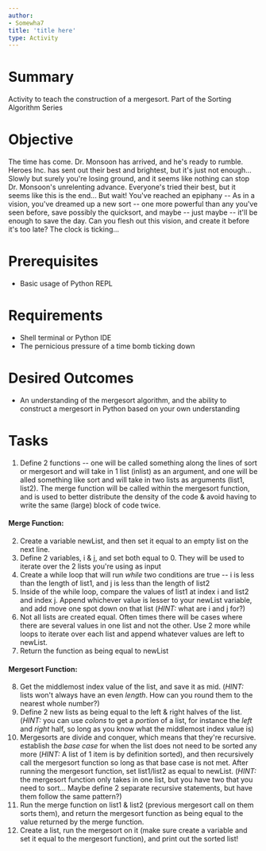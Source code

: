 ```yaml
---
author:
- Somewha7
title: 'title here'
type: Activity
---
```


Summary
=======

Activity to teach the construction of a mergesort. Part of the Sorting Algorithm Series

Objective
=========

The time has come. Dr. Monsoon has arrived, and he's ready to rumble. Heroes Inc. has sent out their best and brightest, but it's just not enough... Slowly but surely you're losing ground, and it seems like nothing can stop Dr. Monsoon's unrelenting advance. Everyone's tried their best, but it seems like this is the end... But wait! You've reached an epiphany -- As in a vision, you've dreamed up a new sort -- one more powerful than any you've seen before, save possibly the quicksort, and maybe -- just maybe -- it'll be enough to save the day. Can you flesh out this vision, and create it before it's too late? The clock is ticking...

Prerequisites
=============

-   Basic usage of Python REPL


Requirements
============

-   Shell terminal or Python IDE
-   The pernicious pressure of a time bomb ticking down

Desired Outcomes
================

-   An understanding of the mergesort algorithm, and the ability to construct a mergesort in Python based on your own understanding

Tasks
=====

1.   Define 2 functions -- one will be called something along the lines of sort or mergesort and will take in 1 list (inlist) as an argument, and one will be alled something like sort and will take in two lists as arguments (list1, list2). The merge function will be called within the mergesort function, and is used to better distribute the density of the code & avoid having to write the same (large) block of code twice.
####  Merge Function:
2.  Create a variable newList, and then set it equal to an empty list on the next line.
3.  Define 2 variables, i & j, and set both equal to 0. They will be used to iterate over the 2 lists you're using as input
4.  Create a while loop that will run *while* two conditions are true -- i is less than the length of list1, and j is less than the length of list2
5.  Inside of the while loop, compare the values of list1 at index i and list2 and index j. Append whichever value is lesser to your newList variable, and add move one spot down on that list (*HINT:* what are i and j for?)
6.  Not all lists are created equal. Often times there will be cases where there are several values in one list and not the other. Use 2 more while loops to iterate over each list and append whatever values are left to newList.
7.  Return the function as being equal to newList

####  Mergesort Function:
8.  Get the middlemost index value of the list, and save it as mid. (*HINT:* lists won't always have an even *length*. How can you round them to the nearest whole number?)
9.  Define 2 new lists as being equal to the left & right halves of the list. (*HINT:* you can use *colons* to get a *portion* of a list, for instance the *left* and *right* half, so long as you know what the middlemost index value is)
10.  Mergesorts are divide and conquer, which means that they're recursive. establish the *base case* for when the list does not need to be sorted any more (*HINT:* A list of 1 item is by definition sorted), and then recursively call the mergesort function so long as that base case is not met. After running the mergesort function, set list1/list2 as equal to newList. (*HINT:* the mergesort function only takes in one list, but you have two that you need to sort... Maybe define 2 separate recursive statements, but have them follow the same pattern?)
11.  Run the merge function on list1 & list2 (previous mergesort call on them sorts them), and return the mergesort function as being equal to the value returned by the merge function.
12. Create a list, run the mergesort on it (make sure create a variable and set it equal to the mergesort function), and print out the sorted list!
